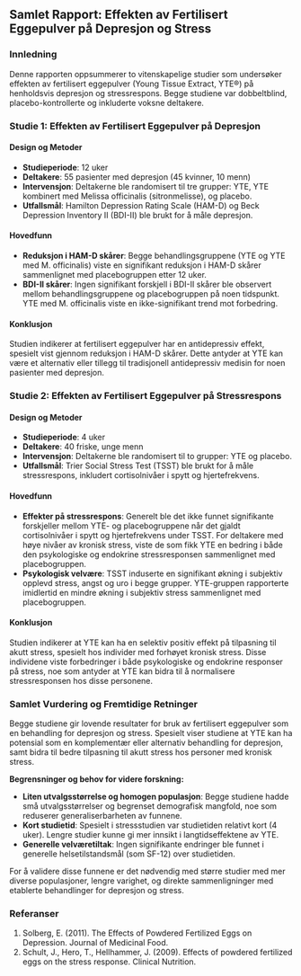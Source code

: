 ## Samlet Rapport: Effekten av Fertilisert Eggepulver på Depresjon og Stress

### Innledning
Denne rapporten oppsummerer to vitenskapelige studier som undersøker effekten av fertilisert eggepulver (Young Tissue Extract, YTE®) på henholdsvis depresjon og stressrespons. Begge studiene var dobbeltblind, placebo-kontrollerte og inkluderte voksne deltakere.

### Studie 1: Effekten av Fertilisert Eggepulver på Depresjon

#### Design og Metoder
- **Studieperiode**: 12 uker
- **Deltakere**: 55 pasienter med depresjon (45 kvinner, 10 menn)
- **Intervensjon**: Deltakerne ble randomisert til tre grupper: YTE, YTE kombinert med Melissa officinalis (sitronmelisse), og placebo.
- **Utfallsmål**: Hamilton Depression Rating Scale (HAM-D) og Beck Depression Inventory II (BDI-II) ble brukt for å måle depresjon.

#### Hovedfunn
- **Reduksjon i HAM-D skårer**: Begge behandlingsgruppene (YTE og YTE med M. officinalis) viste en signifikant reduksjon i HAM-D skårer sammenlignet med placebogruppen etter 12 uker.
- **BDI-II skårer**: Ingen signifikant forskjell i BDI-II skårer ble observert mellom behandlingsgruppene og placebogruppen på noen tidspunkt. YTE med M. officinalis viste en ikke-signifikant trend mot forbedring.

#### Konklusjon
Studien indikerer at fertilisert eggepulver har en antidepressiv effekt, spesielt vist gjennom reduksjon i HAM-D skårer. Dette antyder at YTE kan være et alternativ eller tillegg til tradisjonell antidepressiv medisin for noen pasienter med depresjon.

### Studie 2: Effekten av Fertilisert Eggepulver på Stressrespons

#### Design og Metoder
- **Studieperiode**: 4 uker
- **Deltakere**: 40 friske, unge menn
- **Intervensjon**: Deltakerne ble randomisert til to grupper: YTE og placebo.
- **Utfallsmål**: Trier Social Stress Test (TSST) ble brukt for å måle stressrespons, inkludert cortisolnivåer i spytt og hjertefrekvens.

#### Hovedfunn
- **Effekter på stressrespons**: Generelt ble det ikke funnet signifikante forskjeller mellom YTE- og placebogruppene når det gjaldt cortisolnivåer i spytt og hjertefrekvens under TSST. For deltakere med høye nivåer av kronisk stress, viste de som fikk YTE en bedring i både den psykologiske og endokrine stressresponsen sammenlignet med placebogruppen.
- **Psykologisk velvære**: TSST induserte en signifikant økning i subjektiv opplevd stress, angst og uro i begge grupper. YTE-gruppen rapporterte imidlertid en mindre økning i subjektiv stress sammenlignet med placebogruppen.

#### Konklusjon
Studien indikerer at YTE kan ha en selektiv positiv effekt på tilpasning til akutt stress, spesielt hos individer med forhøyet kronisk stress. Disse individene viste forbedringer i både psykologiske og endokrine responser på stress, noe som antyder at YTE kan bidra til å normalisere stressresponsen hos disse personene.

### Samlet Vurdering og Fremtidige Retninger
Begge studiene gir lovende resultater for bruk av fertilisert eggepulver som en behandling for depresjon og stress. Spesielt viser studiene at YTE kan ha potensial som en komplementær eller alternativ behandling for depresjon, samt bidra til bedre tilpasning til akutt stress hos personer med kronisk stress.

**Begrensninger og behov for videre forskning:**
- **Liten utvalgsstørrelse og homogen populasjon**: Begge studiene hadde små utvalgsstørrelser og begrenset demografisk mangfold, noe som reduserer generaliserbarheten av funnene.
- **Kort studietid**: Spesielt i stressstudien var studietiden relativt kort (4 uker). Lengre studier kunne gi mer innsikt i langtidseffektene av YTE.
- **Generelle velværetiltak**: Ingen signifikante endringer ble funnet i generelle helsetilstandsmål (som SF-12) over studietiden.

For å validere disse funnene er det nødvendig med større studier med mer diverse populasjoner, lengre varighet, og direkte sammenligninger med etablerte behandlinger for depresjon og stress.

### Referanser
1. Solberg, E. (2011). The Effects of Powdered Fertilized Eggs on Depression. Journal of Medicinal Food.
2. Schult, J., Hero, T., Hellhammer, J. (2009). Effects of powdered fertilized eggs on the stress response. Clinical Nutrition.

